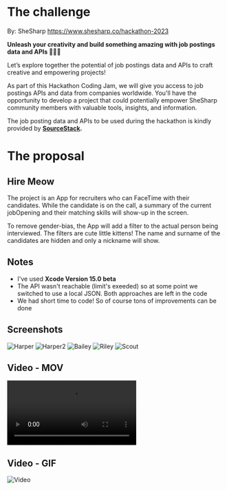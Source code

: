 # The challenge
By: SheSharp https://www.shesharp.co/hackathon-2023 

**Unleash your creativity and build something amazing with job postings data and APIs 👩‍💻✨**

Let’s explore together the potential of job postings data and APIs to craft creative and empowering projects!

As part of this Hackathon Coding Jam, we will give you access to job postings APIs and data from companies worldwide. You'll have the opportunity to develop a project that could potentially empower SheSharp community members with valuable tools, insights, and information.

The job posting data and APIs to be used during the hackathon is kindly provided by **[SourceStack](https://sourcestack.co/).**

# The proposal
## Hire Meow

The project is an App for recruiters who can FaceTime with their candidates. While the candidate is on the call, a summary of the current jobOpening and their matching skills will show-up in the screen. 

To remove gender-bias, the App will add a filter to the actual person being interviewed. The filters are cute little kittens! The name and surname of the candidates are hidden and only a nickname will show.

## Notes
- I've used **Xcode Version 15.0 beta**
- The API wasn't reachable (limit's exeeded) so at some point we switched to use a local JSON. Both approaches are left in the code
- We had short time to code! So of course tons of improvements can be done

## Screenshots
![Harper](demo/h_Harper.png)
![Harper2](demo/h_Harper_2.png)
![Bailey](demo/h_Bailey.png)
![Riley](demo/h_Riley.png)
![Scout](demo/h_Scout.png)


## Video - MOV
![Video](demo/final_mov.mov)

## Video - GIF
![Video](demo/final_vid.gif)